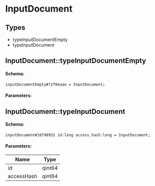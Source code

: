 # InputDocument

## Types

* typeInputDocumentEmpty
* typeInputDocument

## InputDocument::typeInputDocumentEmpty

#### Schema:

`inputDocumentEmpty#72f0eaae = InputDocument;`

#### Parameters:


## InputDocument::typeInputDocument

#### Schema:

`inputDocument#18798952 id:long access_hash:long = InputDocument;`

#### Parameters:

|Name|Type|
|----|----|
|id|qint64|
|accessHash|qint64|

